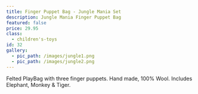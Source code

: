 ```yaml
---
title: Finger Puppet Bag - Jungle Mania Set
description: Jungle Mania Finger Puppet Bag
featured: false
price: 29.95
class:
  - children's-toys
id: 32
gallery:
  - pic_path: /images/jungle1.png
  - pic_path: /images/jungle2.png
---
```



Felted PlayBag with three finger puppets. Hand made, 100% Wool. Includes Elephant, Monkey & Tiger.
